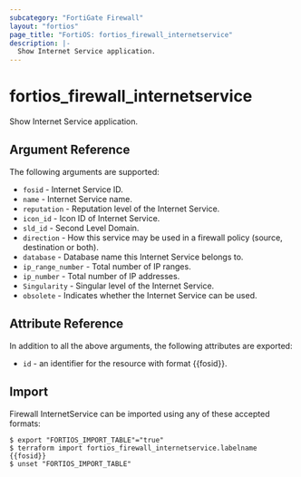 ```yaml
---
subcategory: "FortiGate Firewall"
layout: "fortios"
page_title: "FortiOS: fortios_firewall_internetservice"
description: |-
  Show Internet Service application.
---
```


# fortios_firewall_internetservice
Show Internet Service application.

## Argument Reference


The following arguments are supported:

* `fosid` - Internet Service ID.
* `name` - Internet Service name.
* `reputation` - Reputation level of the Internet Service.
* `icon_id` - Icon ID of Internet Service.
* `sld_id` - Second Level Domain.
* `direction` - How this service may be used in a firewall policy (source, destination or both).
* `database` - Database name this Internet Service belongs to.
* `ip_range_number` - Total number of IP ranges.
* `ip_number` - Total number of IP addresses.
* `Singularity` - Singular level of the Internet Service.
* `obsolete` - Indicates whether the Internet Service can be used.


## Attribute Reference

In addition to all the above arguments, the following attributes are exported:
* `id` - an identifier for the resource with format {{fosid}}.

## Import

Firewall InternetService can be imported using any of these accepted formats:
```
$ export "FORTIOS_IMPORT_TABLE"="true"
$ terraform import fortios_firewall_internetservice.labelname {{fosid}}
$ unset "FORTIOS_IMPORT_TABLE"
```
